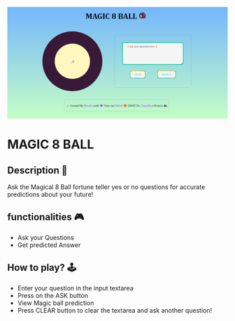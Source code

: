 ![alt preview image](./asset/Magic_8_ball.png)

# **MAGIC 8 BALL**

## **Description 📃**

Ask the Magical 8 Ball fortune teller yes or no questions for accurate predictions about your future!

## **functionalities 🎮**
- Ask your Questions
- Get predicted Answer

## **How to play? 🕹️**

- Enter your question in the input textarea
- Press on the ASK button
- View Magic ball prediction
- Press CLEAR button to clear the textarea and ask another question!

<!-- ## **Screenshots 📸** -->
<!-- ![image](url) -->

<!-- ## **Working video 📹** -->
<!--![video](./asset/Magic_8_ball.mp4) -->
<!-- add your working video over here -->
